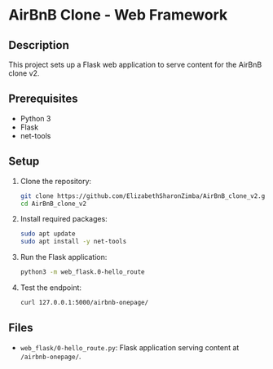 # AirBnB Clone - Web Framework

## Description

This project sets up a Flask web application to serve content for the AirBnB clone v2.

## Prerequisites

- Python 3
- Flask
- net-tools

## Setup

1. Clone the repository:
    ```bash
    git clone https://github.com/ElizabethSharonZimba/AirBnB_clone_v2.git
    cd AirBnB_clone_v2
    ```

2. Install required packages:
    ```bash
    sudo apt update
    sudo apt install -y net-tools
    ```

3. Run the Flask application:
    ```bash
    python3 -m web_flask.0-hello_route
    ```

4. Test the endpoint:
    ```bash
    curl 127.0.0.1:5000/airbnb-onepage/
    ```

## Files

- `web_flask/0-hello_route.py`: Flask application serving content at `/airbnb-onepage/`.

